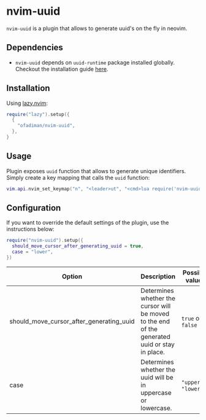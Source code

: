 # nvim-uuid

`nvim-uuid` is a plugin that allows to generate uuid's on the fly in neovim.

## Dependencies

- `nvim-uuid` depends on `uuid-runtime` package installed globally. Checkout the installation guide [here](https://www.digitalocean.com/community/tutorials/workflow-command-line-basics-generating-uuids).

## Installation

Using [lazy.nvim](https://github.com/folke/lazy.nvim):

```lua
require("lazy").setup({
  {
    "ofadiman/nvim-uuid",
  },
}
```

## Usage

Plugin exposes `uuid` function that allows to generate unique identifiers. Simply create a key mapping that calls the `uuid` function:

```lua
vim.api.nvim_set_keymap("n", "<leader>ut", "<cmd>lua require('nvim-uuid').uuid()<CR>", { noremap = true, silent = true })
```

## Configuration

If you want to override the default settings of the plugin, use the instructions below:

```lua
require("nvim-uuid").setup({
  should_move_cursor_after_generating_uuid = true,
  case = "lower",
})
```

| Option                                   | Description                                                                                    | Possible values       | Default value |
| ---------------------------------------- | ---------------------------------------------------------------------------------------------- | --------------------- | ------------- |
| should_move_cursor_after_generating_uuid | Determines whether the cursor will be moved to the end of the generated uuid or stay in place. | `true` or `false`     | `true`        |
| case                                     | Determines whether the uuid will be in uppercase or lowercase.                                 | `"upper"`or `"lower"` | `"lower"`     |
